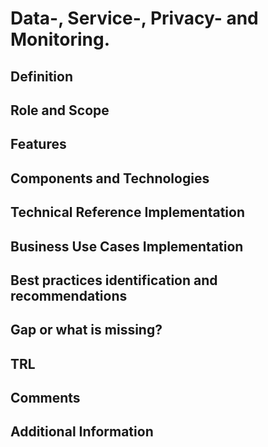 # Data-, Service-, Privacy- and Monitoring.
## Definition
<div align="justify"></div> 

## Role and Scope
<div allign="justify"></div>

## Features

## Components and Technologies

## Technical Reference Implementation

## Business Use Cases Implementation

## Best practices identification and recommendations

## Gap or what is missing?

## TRL

## Comments

## Additional Information
